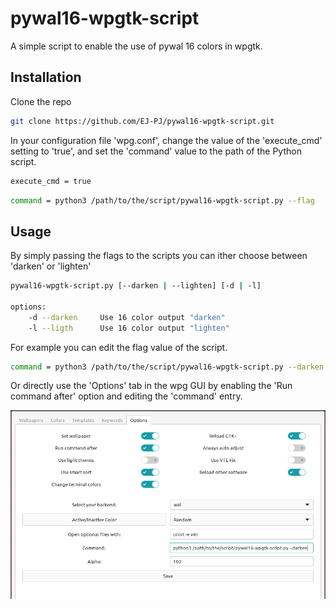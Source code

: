 # pywal16-wpgtk-script

A simple script to enable the use of pywal 16 colors in wpgtk.

## Installation 

Clone the repo
```bash
git clone https://github.com/EJ-PJ/pywal16-wpgtk-script.git
```

In your configuration file 'wpg.conf', change the value of the 'execute_cmd' setting to 'true', 
and set the 'command' value to the path of the Python script.

```bash
execute_cmd = true
```

```bash
command = python3 /path/to/the/script/pywal16-wpgtk-script.py --flag
```

## Usage 

By simply passing the flags to the scripts you can ither choose between 'darken' or 'lighten'

```bash
pywal16-wpgtk-script.py [--darken | --lighten] [-d | -l]

options:
    -d --darken	    Use 16 color output "darken"
    -l --ligth	    Use 16 color output "lighten"
```

For example you can edit the flag value of the script.

```bash
command = python3 /path/to/the/script/pywal16-wpgtk-script.py --darken
```

Or directly use the 'Options' tab in the wpg GUI by enabling the 'Run command after' 
option and editing the 'command' entry.

<img src="./wpgtk-gui-example.png" alt="wpgtk gui example" width="700">
